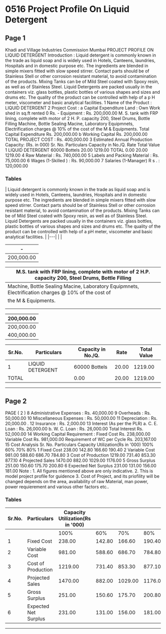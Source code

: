 # 0516 Project Profile On Liquid Detergent

## Page 1

Khadi and Village Industries Commission Mumbai PROJECT PROFILE ON LIQUID DETERGENT Introduction : Liquid detergent is commonly known in the trade as liquid soap and is widely used in Hotels, Canteens, laundries, Hospitals and in domestic purpose etc. The ingredients are blended in simple mixers fitted with slow speed stirrer. Contact parts should be of Stainless Stell or other corrosion resistant material, to avoid contamination of the products. Mixing Tanks can be of Mild Steel coated with Spoxy resin, as well as of Stainless Steel. Liquid Detergents are packed usually in the containers viz. glass bottles, plastic bottles of various shapes and sizes and drums etc. The quality of the product can be controlled with help of a p H meter, viscometer and basic analytical facilities. 1 Name of the Product : LIQUID DETERGENT 2 Project Cost : a Capital Expenditure Land : Own Work shed in sq.ft rented 0 Rs. - Equipment : Rs. 200,000.00 M. S. tank with FRP lining, complete with motor of 2 H. P. capacity 200, Steel Drums, Bottle Filling Machine, Bottle Sealing Macine, Laboratory Equipmnets, Electrification charges @ 10% of the cost of the M & Equipments. Total Capital Expenditure Rs. 200,000.00 b Working Capital Rs. 200,000.00 TOTAL PROJECT COST : Rs. 400,000.00 3 Estimated Annual Production Capacity: (Rs. in 000) Sr. No. Particulars Capacity in No./Q. Rate Total Value 1 LIQUID DETERGENT 60000 Bottels 20.00 1219.00 TOTAL 0.00 20.00 1219.00 4 Raw Material : Rs. 740,000.00 5 Labels and Packing Material : Rs. 75,000.00 6 Wages (1-Skilled ) : Rs. 90,000.00 7 Salaries (1-Manager) R s . : 120,000.00

### Tables

| Liquid detergent is commonly known in the trade as liquid soap and is widely used in Hotels,
Canteens, laundries, Hospitals and in domestic purpose etc. The ingredients are blended in simple
mixers fitted with slow speed stirrer. Contact parts should be of Stainless Stell or other corrosion
resistant material, to avoid contamination of the products. Mixing Tanks can be of Mild Steel coated
with Spoxy resin, as well as of Stainless Steel. Liquid Detergents are packed usually in the
containers viz. glass bottles, plastic bottles of various shapes and sizes and drums etc. The quality
of the product can be controlled with help of a pH meter, viscometer and basic analytical facilities. |
|---|
|  |

| - |
|---|
| 200,000.00 |

| M.S. tank with FRP lining, complete with motor of 2 H.P. capacity 200, Steel Drums, Bottle Filling |
|---|
| Machine, Bottle Sealing Macine, Laboratory Equipmnets, Electrification charges @ 10% of the cost of
the M & Equipments. |
|  |
|  |

| 200,000.00 |
|---|
| 200,000.00 |
| 400,000.00 |

| Sr.No. | Particulars | Capacity in No./Q. | Rate | Total Value |
|---|---|---|---|---|
| 1 | LIQUID DETERGENT | 60000 Bottels | 20.00 | 1219.00 |
| TOTAL |  | 0.00 | 20.00 | 1219.00 |

---

## Page 2

PAGE ( 2 ) 8 Administrative Expenses : Rs. 40,000.00 9 Overheads : Rs. 50,000.00 10 Miscellaneous Expenses : Rs. 50,000.00 11 Depreciation : Rs. 20,000.00 . 12 Insurance : Rs. 2,000.00 13 Interest (As per the PLR) a. C. E. Loan : Rs. 26,000.00 b. W. C. Loan : Rs. 26,000.00 Total Interest Rs. 52,000.00 14 Working Capital Requirement : Fixed Cost Rs. 238,000.00 Variable Cost Rs. 981,000.00 Requirement of WC per Cycle Rs. 203,167.00 15 Cost Analysis Sr. No. Particulars Capacity Utilization(Rs in '000) 100% 60% 70% 80% 1 Fixed Cost 238.00 142.80 166.60 190.40 2 Variable Cost 981.00 588.60 686.70 784.80 3 Cost of Production 1219.00 731.40 853.30 877.10 4 Projected Sales 1470.00 882.00 1029.00 1176.00 5 Gross Surplus 251.00 150.60 175.70 200.80 6 Expected Net Surplus 231.00 131.00 156.00 181.00 Note : 1. All figures mentioned above are only indicative. 2. This is model project profile for guidence 3. Cost of Project, and its priofility will be changed depends on the area, availability of raw Material, man power, power requierement and various other factors etc..

### Tables

| Sr.No. | Particulars | Capacity Utilization(Rs in '000) |  |  |  |
|---|---|---|---|---|---|
|  |  | 100% | 60% | 70% | 80% |
| 1 | Fixed Cost | 238.00 | 142.80 | 166.60 | 190.40 |
| 2 | Variable Cost | 981.00 | 588.60 | 686.70 | 784.80 |
| 3 | Cost of Production | 1219.00 | 731.40 | 853.30 | 877.10 |
| 4 | Projected Sales | 1470.00 | 882.00 | 1029.00 | 1176.00 |
| 5 | Gross Surplus | 251.00 | 150.60 | 175.70 | 200.80 |
| 6 | Expected Net Surplus | 231.00 | 131.00 | 156.00 | 181.00 |

---
